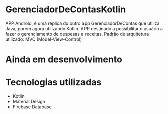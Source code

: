 # GerenciadorDeContasKotlin
APP Android, é uma réplica do outro app GerenciadorDeContas que utiliza Java, porém agora utilizando Kotlin. 
APP destinado a possibilitar o usuário a fazer o gerenciamento de despesas e receitas. Padrão de arquitetura utilizado: MVC (Model-View-Control)

# Ainda em desenvolvimento

# Tecnologias utilizadas
- Kotlin
- Material Design
- Firebase Database

